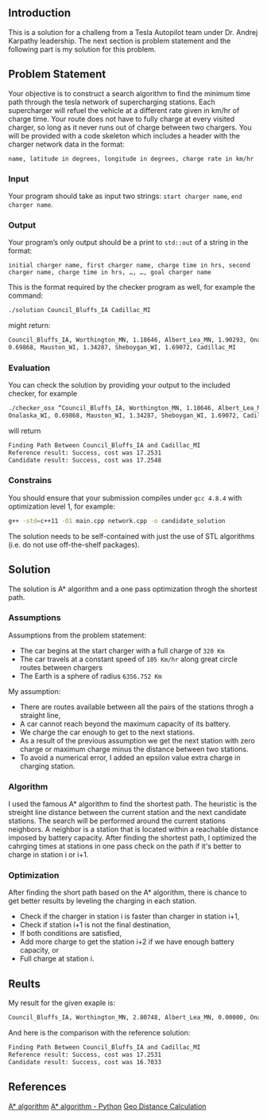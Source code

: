 ## Introduction
This is a solution for a challeng from a Tesla Autopilot team under Dr. Andrej Karpathy leadership. The next section is problem statement and the following part is my solution for this problem.

## Problem Statement
Your objective is to construct a search algorithm to find the minimum time path through the tesla network of supercharging stations. Each supercharger will refuel the vehicle at a different rate given in km/hr of charge time. Your route does not have to fully charge at every visited charger, so long as it never runs out of charge between two chargers. You will be provided with a code skeleton which includes a header with the charger network data in the format:

```name, latitude in degrees, longitude in degrees, charge rate in km/hr```

### Input
Your program should take as input two strings: `start charger name`, `end charger name`.

### Output 
Your program’s only output should be a print to `std::out` of a string in the format:

```initial charger name, first charger name, charge time in hrs, second charger name, charge time in hrs, …, …, goal charger name```

This is the format required by the checker program as well, for example the command:

```bash
./solution Council_Bluffs_IA Cadillac_MI
``` 

might return:

```bash
Council_Bluffs_IA, Worthington_MN, 1.18646, Albert_Lea_MN, 1.90293, Onalaska_WI, 
0.69868, Mauston_WI, 1.34287, Sheboygan_WI, 1.69072, Cadillac_MI
```

### Evaluation	
You can check the solution by providing your output to the included checker, for example
		
```bash
./checker_osx “Council_Bluffs_IA, Worthington_MN, 1.18646, Albert_Lea_MN, 1.90293, 
Onalaska_WI, 0.69868, Mauston_WI, 1.34287, Sheboygan_WI, 1.69072, Cadillac_MI”
```

will return 

```bash		
Finding Path Between Council_Bluffs_IA and Cadillac_MI
Reference result: Success, cost was 17.2531
Candidate result: Success, cost was 17.2548
```

### Constrains
You should ensure that your submission compiles under `gcc 4.8.4` with optimization level 1, for example:

```bash 
g++ -std=c++11 -O1 main.cpp network.cpp -o candidate_solution
```

The solution needs to be self-contained with just the use of STL algorithms (i.e. do not use off-the-shelf packages). 

## Solution
The solution is A* algorithm and a one pass optimization throgh the shortest path.

### Assumptions
Assumptions from the problem statement:
* The car begins at the start charger with a full charge of `320 Km`
* The car travels at a constant speed of `105 Km/hr` along great circle routes between chargers
* The Earth is a sphere of radius `6356.752 Km`

My assumption:
* There are routes available between all the pairs of the stations throgh a straight line,
* A car cannot reach beyond the maximum capacity of its battery.
* We charge the car enough to get to the next stations.
* As a result of the previous assumption we get the next station with zero charge or maximum charge minus the distance between two stations.
* To avoid a numerical error, I added an epsilon value extra charge in charging station.

### Algorithm
I used the famous A* algorithm to find the shortest path. The heuristic is the streight line distance between the current station and the next candidate stations. The search will be performed around the current stations neighbors. A neighbor is a station that is located within a reachable distance imposed by battery capacity. After finding the shortest path, I optimized the cahrging times at stations in one pass check on the path if it's better to charge in station i or i+1.

### Optimization
After finding the short path based on the A* algorithm, there is chance to get better results by leveling the charging in each station. 
* Check if the charger in station i is faster than charger in station i+1,
* Check if station i+1 is not the final destination,
* If both conditions are satisfied,
* Add more charge to get the station i+2 if we have enough battery capacity, or
* Full charge at station i.

## Reults
My result for the given exaple is:
```bash
Council_Bluffs_IA, Worthington_MN, 2.80748, Albert_Lea_MN, 0.00000, Onalaska_WI, 0.69868, Mauston_WI, 2.76405, Sheboygan_WI, 0.00000, Cadillac_MI
```
And here is the comparison with the reference solution:
```bash
Finding Path Between Council_Bluffs_IA and Cadillac_MI
Reference result: Success, cost was 17.2531
Candidate result: Success, cost was 16.7033
```

## References
[A* algorithm](https://www.algorithms-and-technologies.com/a_star/python)
[A* algorithm - Python](https://www.algorithms-and-technologies.com/a_star/python)
[Geo Distance Calculation](http://www.jtrive.com/calculating-distance-between-geographic-coordinate-pairs.html)
